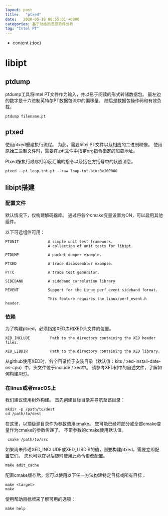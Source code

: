 ```yaml
---
layout: post
title:   "ptxed"
date:   2020-05-18 08:55:01 +0800
categories: 基于动态的恶意软件分析
tag: "Intel PT"
---
```


* content
{:toc}






# libipt

## ptdump

ptdump工具将Intel PT文件作为输入，并以易于阅读的形式转储数据包。 最左边的数字是十六进制英特尔PT数据包流中的偏移量。 随后是数据包操作码和有效负载。

```shell
ptdump filename.pt
```



## ptxed

使用ptxed重建执行流程。 为此，需要Intel PT文件以及相应的二进制映像。 使用原始二进制文件时，需要在.ptt文件中指定org指令指定的加载地址。

Ptxed按执行顺序打印反汇编的指令以及括在方括号中的状态消息。

```shell
ptxed --pt loop-tnt.pt --raw loop-tnt.bin:0x100000
```





## libipt搭建

### 配置文件

默认情况下，仅构建解码器库。 通过将各个cmake变量设置为ON，可以启用其他组件。

以下可选组件可用：

```
PTUNIT             A simple unit test framework.
                   A collection of unit tests for libipt.

PTDUMP             A packet dumper example.

PTXED              A trace disassembler example.

PTTC               A trace test generator.

SIDEBAND           A sideband correlation library

PEVENT             Support for the Linux perf_event sideband format.

                   This feature requires the linux/perf_event.h header.
```

### 依赖

为了构建ptxed，必须指定XED库和XED头文件的位置。

```
XED_INCLUDE         Path to the directory containing the XED header files.

XED_LIBDIR          Path to the directory containing the XED library.
```

从github使用XED时，各个目录位于安装目录（默认值：kits / xed-install-date-os-cpu）中，头文件位于include / xed中。 请参考XED树中的自述文件，了解如何构建XED。

### 在linux或者macOS上

我们建议使用树外构建。 首先创建目标目录并导航至该目录：

```shell
mkdir -p /path/to/dest
cd /path/to/dest
```

在这里，以顶级源目录作为参数调用cmake。 您可能已经将部分或全部cmake变量作为cmake的参数传递了。 不带参数的cmake使用默认值。

```shell
 cmake /path/to/src
```

如果尚未传递XED_INCLUDE或XED_LIBDIR的值，则要构建ptxed，需要立即配置它们。 您也可以在以后随时使用此命令更改配置。

```shell
make edit_cache
```

配置cmake缓存后，您可以使用以下任一方法构建特定目标或所有目标：

```shell
make <target>
make
```

使用帮助目标牌来了解可用的选项：

```shell
make help
```



